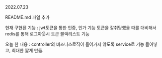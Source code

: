 2022.07.23

README.md 파일 추가

현재 구현된 기능 : 
jwt토큰을 통한 인증, 인가 기능
토큰을 갈취당했을 때를 대비해서 redis를 통해 로그아웃시 토큰 블랙리스트 기능

오늘 한 내용 :
controller의 비즈니스로직이 들어가지 않도록 service로 기능 몰아넣고, 최대한 짧게 만듦.
